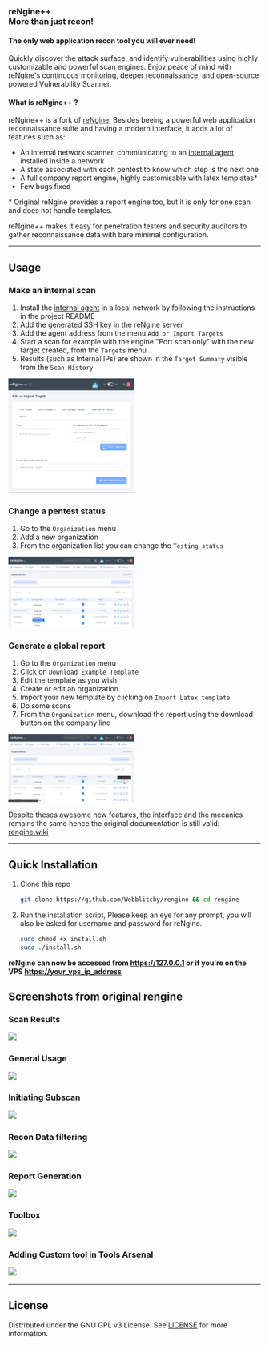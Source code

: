 <p align="center">
<a href="https://rengine.wiki"><img src=".github/screenshots/banner.gif" alt=""/></a>
</p>


<h3>reNgine++<br>More than just recon!</h3>
<h4>The only web application recon tool you will ever need!</h4>

<p>Quickly discover the attack surface, and identify vulnerabilities using highly customizable and powerful scan engines.
Enjoy peace of mind with reNgine's continuous monitoring, deeper reconnaissance, and open-source powered Vulnerability Scanner.</p>

<h4>What is reNgine++ ?</h4>
<p align="left">
reNgine++ is a fork of <a href="https://github.com/yogeshojha/rengine">reNgine</a>. Besides beeing a powerful web application reconnaissance suite and having a modern interface, it adds a lot of features such as:
  
  - An internal network scanner, communicating to an <a href="https://github.com/Webblitchy/rengine-agent">internal agent</a> installed inside a network
  - A state associated with each pentest to know which step is the next one
  - A full company report engine, highly customisable with latex templates*
  - Few bugs fixed

\* Original reNgine provides a report engine too, but it is only for one scan and does not handle templates.

reNgine++ makes it easy for penetration testers and security auditors to gather reconnaissance data with bare minimal configuration.
</p>

---

## Usage

### Make an internal scan
1. Install the <a href="https://github.com/Webblitchy/rengine-agent">internal agent</a> in a local network by following the instructions in the project README
2. Add the generated SSH key in the reNgine server
3. Add the agent address from the menu `Add or Import Targets`
4. Start a scan for example with the engine "Port scan only" with the new target created, from the `Targets` menu
5. Results (such as Internal IPs) are shown in the `Target Summary` visible from the `Scan History`
   
<img alt="Internal scan" src="/readme-images/Add_internal_target.png" width="50%">

### Change a pentest status
1. Go to the `Organization` menu
2. Add a new organization
3. From the organization list you can change the `Testing status`
   
<img alt="Pentest status" src="/readme-images/Testing_status.png" width="50%">

### Generate a global report
1. Go to the `Organization` menu
2. Click on `Download Example Template`
3. Edit the template as you wish
4. Create or edit an organization
5. Import your new template by clicking on `Import Latex template`
6. Do some scans
7. From the `Organization` menu, download the report using the download button on the company line
<img alt="Global report" src="/readme-images/Download_report.png" width="50%">


<p>
Despite theses awesome new features, the interface and the mecanics remains the same hence the original documentation is still valid: <a href="https://rengine.wiki">rengine.wiki</a>
</p>

---

## Quick Installation

1. Clone this repo

    ```bash
    git clone https://github.com/Webblitchy/rengine && cd rengine
    ```

1. Run the installation script, Please keep an eye for any prompt, you will also be asked for username and password for reNgine.

    ```bash
    sudo chmod +x install.sh
    sudo ./install.sh
    ```

**reNgine can now be accessed from <https://127.0.0.1> or if you're on the VPS <https://your_vps_ip_address>**


## Screenshots from original rengine

### Scan Results

![](.github/screenshots/scan_results.gif)

### General Usage

<img src="https://user-images.githubusercontent.com/17223002/164993781-b6012995-522b-480a-a8bf-911193d35894.gif">

### Initiating Subscan

<img src="https://user-images.githubusercontent.com/17223002/164993749-1ad343d6-8ce7-43d6-aee7-b3add0321da7.gif">

### Recon Data filtering

<img src="https://user-images.githubusercontent.com/17223002/164993687-b63f3de8-e033-4ac0-808e-a2aa377d3cf8.gif">

### Report Generation

<img src="https://user-images.githubusercontent.com/17223002/164993689-c796c6cd-eb61-43f4-800d-08aba9740088.gif">

### Toolbox

<img src="https://user-images.githubusercontent.com/17223002/164993751-d687e88a-eb79-440f-9dc0-0ad006901620.gif">

### Adding Custom tool in Tools Arsenal

<img src="https://user-images.githubusercontent.com/17223002/164993670-466f6459-9499-498b-a9bd-526476d735a7.gif">

---


## License

Distributed under the GNU GPL v3 License. See [LICENSE](LICENSE) for more information.


